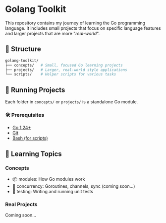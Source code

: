 # Golang Toolkit

This repository contains my journey of learning the Go programming language. It
includes small projects that focus on specific language features and larger
projects that are more "_real-world_".

## 📁 Structure

```bash
golang-toolkit/
├── concepts/   # Small, focused Go learning projects
├── projects/   # Larger, real-world style applications
└── scripts/    # Helper scripts for various tasks
```

## 🚀 Running Projects

Each folder in `concepts/` or `projects/` is a standalone Go module.

### 🛠️ Prerequisites

- [Go 1.24+](https://go.dev/dl/)
- [Git](https://git-scm.com/)
- [Bash (for scripts)](https://www.gnu.org/software/bash/)

## 📘 Learning Topics

### Concepts

- 📦 modules: How Go modules work
- 🔄 concurrency: Goroutines, channels, sync (coming soon...)
- 🧪 testing: Writing and running unit tests

### Real Projects

Coming soon...
